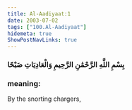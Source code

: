 ```yaml
---
title: Al-Aadiyaat:1
date: 2003-07-02
tags: ["100.Al-Aadiyaat"]
hidemeta: true 
ShowPostNavLinks: true 
---
```

### بِسْمِ اللَّهِ الرَّحْمَٰنِ الرَّحِيمِ وَالْعَادِيَاتِ ضَبْحًا
### meaning: 
By the snorting chargers,
